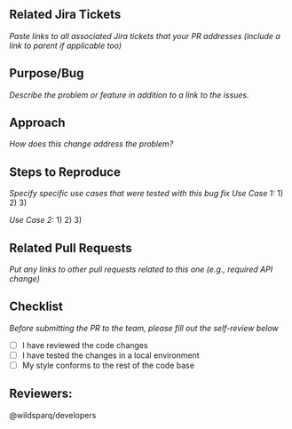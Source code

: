 ## Related Jira Tickets
_Paste links to all associated Jira tickets that your PR addresses (include a link to parent if applicable too)_

## Purpose/Bug 
_Describe the problem or feature in addition to a link to the issues._

## Approach 
_How does this change address the problem?_

## Steps to Reproduce
_Specify specific use cases that were tested with this bug fix_
_Use Case 1:_
1) 
2) 
3)

_Use Case 2:_
1) 
2) 
3)

## Related Pull Requests
_Put any links to other pull requests related to this one (e.g., required API change)_

## Checklist
_Before submitting the PR to the team, please fill out the self-review below_
- [ ] I have reviewed the code changes
- [ ] I have tested the changes in a local environment
- [ ] My style conforms to the rest of the code base

## Reviewers:
@wildsparq/developers 
